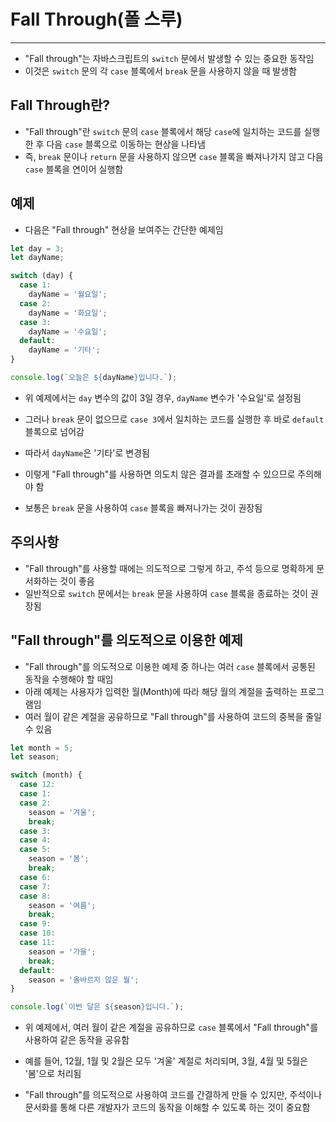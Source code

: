 # Fall Through(폴 스루)

***

* "Fall through"는 자바스크립트의 `switch` 문에서 발생할 수 있는 중요한 동작임
* 이것은 `switch` 문의 각 `case` 블록에서 `break` 문을 사용하지 않을 때 발생함

## Fall Through란?

* "Fall through"란 `switch` 문의 `case` 블록에서 해당 `case`에 일치하는 코드를 실행한 후 다음 `case` 블록으로 이동하는 현상을 나타냄
* 즉, `break` 문이나 `return` 문을 사용하지 않으면 `case` 블록을 빠져나가지 않고 다음 `case` 블록을 연이어 실행함

## 예제

* 다음은 "Fall through" 현상을 보여주는 간단한 예제임

```javascript
let day = 3;
let dayName;

switch (day) {
  case 1:
    dayName = '월요일';
  case 2:
    dayName = '화요일';
  case 3:
    dayName = '수요일';
  default:
    dayName = '기타';
}

console.log(`오늘은 ${dayName}입니다.`);
```

* 위 예제에서는 `day` 변수의 값이 3일 경우, `dayName` 변수가 '수요일'로 설정됨
* 그러나 `break` 문이 없으므로 `case 3`에서 일치하는 코드를 실행한 후 바로 `default` 블록으로 넘어감
* 따라서 `dayName`은 '기타'로 변경됨

* 이렇게 "Fall through"를 사용하면 의도치 않은 결과를 초래할 수 있으므로 주의해야 함
* 보통은 `break` 문을 사용하여 `case` 블록을 빠져나가는 것이 권장됨

## 주의사항

* "Fall through"를 사용할 때에는 의도적으로 그렇게 하고, 주석 등으로 명확하게 문서화하는 것이 좋음
* 일반적으로 `switch` 문에서는 `break` 문을 사용하여 `case` 블록을 종료하는 것이 권장됨

## "Fall through"를 의도적으로 이용한 예제

* "Fall through"를 의도적으로 이용한 예제 중 하나는 여러 `case` 블록에서 공통된 동작을 수행해야 할 때임
* 아래 예제는 사용자가 입력한 월(Month)에 따라 해당 월의 계절을 출력하는 프로그램임
* 여러 월이 같은 계절을 공유하므로 "Fall through"를 사용하여 코드의 중복을 줄일 수 있음

```javascript
let month = 5;
let season;

switch (month) {
  case 12:
  case 1:
  case 2:
    season = '겨울';
    break;
  case 3:
  case 4:
  case 5:
    season = '봄';
    break;
  case 6:
  case 7:
  case 8:
    season = '여름';
    break;
  case 9:
  case 10:
  case 11:
    season = '가을';
    break;
  default:
    season = '올바르지 않은 월';
}

console.log(`이번 달은 ${season}입니다.`);
```

* 위 예제에서, 여러 월이 같은 계절을 공유하므로 `case` 블록에서 "Fall through"를 사용하여 같은 동작을 공유함
* 예를 들어, 12월, 1월 및 2월은 모두 '겨울' 계절로 처리되며, 3월, 4월 및 5월은 '봄'으로 처리됨

* "Fall through"를 의도적으로 사용하여 코드를 간결하게 만들 수 있지만, 주석이나 문서화를 통해 다른 개발자가 코드의 동작을 이해할 수 있도록 하는 것이 중요함